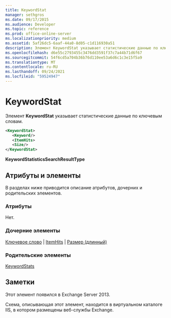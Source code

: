 ```yaml
---
title: KeywordStat
manager: sethgros
ms.date: 09/17/2015
ms.audience: Developer
ms.topic: reference
ms.prod: office-online-server
ms.localizationpriority: medium
ms.assetid: 5af26dc5-6aaf-44a0-8d05-c1d116930a51
description: Элемент KeywordStat указывает статистические данные по ключевым словам.
ms.openlocfilehash: d6e55c2793455c3476dd3591f37c7a44b71d6f67
ms.sourcegitcommit: 54f6cd5a704b36b76d110ee53a6d6c1c3e15f5a9
ms.translationtype: MT
ms.contentlocale: ru-RU
ms.lasthandoff: 09/24/2021
ms.locfileid: "59524947"
---
```

# <a name="keywordstat"></a>KeywordStat

Элемент **KeywordStat** указывает статистические данные по ключевым словам. 
  
```XML
<KeywordStat>
   <Keyword/>
   <ItemHits>
   <Size/>
</KeywordStat>
```

 **KeywordStatisticsSearchResultType**
## <a name="attributes-and-elements"></a>Атрибуты и элементы

В разделах ниже приводится описание атрибутов, дочерних и родительских элементов.
  
### <a name="attributes"></a>Атрибуты

Нет.
  
### <a name="child-elements"></a>Дочерние элементы

[Ключевое слово](keyword.md)  |  [ItemHits](itemhits.md)  |  [Размер (длинный)](size-long.md)
  
### <a name="parent-elements"></a>Родительские элементы

[KeywordStats](keywordstats.md)
  
## <a name="remarks"></a>Заметки

Этот элемент появился в Exchange Server 2013.
  
Схема, описывающая этот элемент, находится в виртуальном каталоге IIS, в котором размещены веб-службы Exchange.
  

